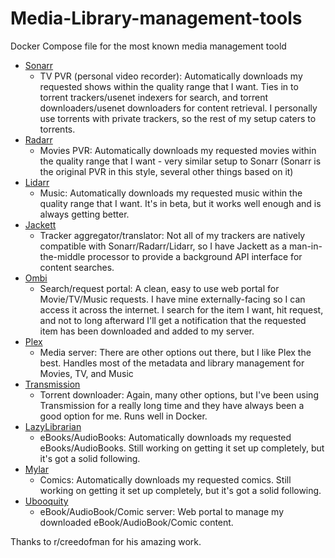 # Media-Library-management-tools
Docker Compose file for the most known media management toold




* [Sonarr](https://sonarr.tv/)
   * TV PVR (personal video recorder): Automatically downloads my requested shows within the quality range that I want. Ties in to torrent trackers/usenet indexers for search, and torrent downloaders/usenet downloaders for content retrieval. I personally use torrents with private trackers, so the rest of my setup caters to torrents.
* [Radarr](https://radarr.video/)
   * Movies PVR: Automatically downloads my requested movies within the quality range that I want - very similar setup to Sonarr (Sonarr is the original PVR in this style, several other things based on it)
* [Lidarr](https://lidarr.audio)
   * Music: Automatically downloads my requested music within the quality range that I want. It's in beta, but it works well enough and is always getting better.
* [Jackett](https://github.com/Jackett/Jackett)
   * Tracker aggregator/translator: Not all of my trackers are natively compatible with Sonarr/Radarr/Lidarr, so I have Jackett as a man-in-the-middle processor to provide a background API interface for content searches.
* [Ombi](https://ombi.io/)
   * Search/request portal: A clean, easy to use web portal for Movie/TV/Music requests. I have mine externally-facing so I can access it across the internet. I search for the item I want, hit request, and not to long afterward I'll get a notification that the requested item has been downloaded and added to my server.
* [Plex](https://plex.tv)
   * Media server: There are other options out there, but I like Plex the best. Handles most of the metadata and library management for Movies, TV, and Music
* [Transmission](https://transmissionbt.com/)
   * Torrent downloader: Again, many other options, but I've been using Transmission for a really long time and they have always been a good option for me. Runs well in Docker.
* [LazyLibrarian](https://github.com/DobyTang/LazyLibrarian)
   * eBooks/AudioBooks: Automatically downloads my requested eBooks/AudioBooks. Still working on getting it set up completely, but it's got a solid following.
* [Mylar](https://github.com/evilhero/mylar)
   * Comics: Automatically downloads my requested comics. Still working on getting it set up completely, but it's got a solid following.
* [Ubooquity](https://vaemendis.net/ubooquity/)
   * eBook/AudioBook/Comic server: Web portal to manage my downloaded eBook/AudioBook/Comic content. 

Thanks to r/creedofman for his amazing work.
